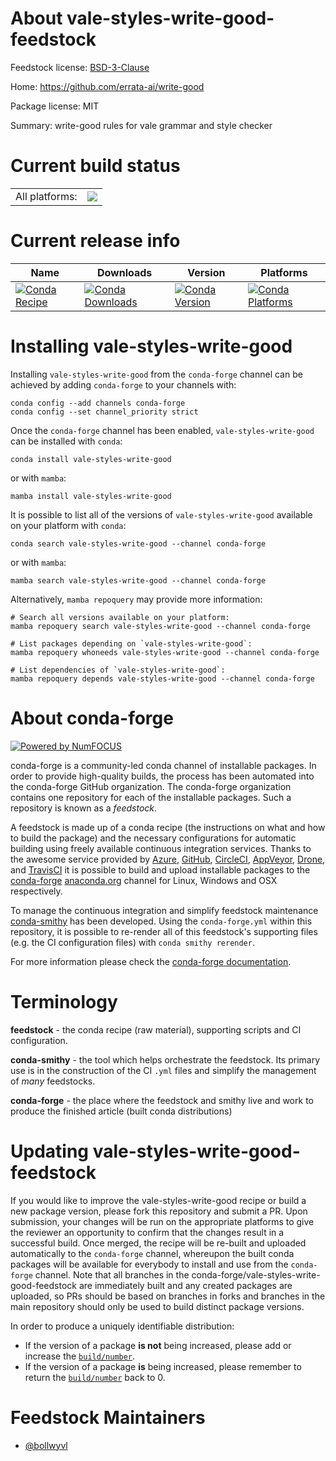 About vale-styles-write-good-feedstock
======================================

Feedstock license: [BSD-3-Clause](https://github.com/conda-forge/vale-styles-write-good-feedstock/blob/main/LICENSE.txt)

Home: https://github.com/errata-ai/write-good

Package license: MIT

Summary: write-good rules for vale grammar and style checker

Current build status
====================


<table><tr><td>All platforms:</td>
    <td>
      <a href="https://dev.azure.com/conda-forge/feedstock-builds/_build/latest?definitionId=22072&branchName=main">
        <img src="https://dev.azure.com/conda-forge/feedstock-builds/_apis/build/status/vale-styles-write-good-feedstock?branchName=main">
      </a>
    </td>
  </tr>
</table>

Current release info
====================

| Name | Downloads | Version | Platforms |
| --- | --- | --- | --- |
| [![Conda Recipe](https://img.shields.io/badge/recipe-vale--styles--write--good-green.svg)](https://anaconda.org/conda-forge/vale-styles-write-good) | [![Conda Downloads](https://img.shields.io/conda/dn/conda-forge/vale-styles-write-good.svg)](https://anaconda.org/conda-forge/vale-styles-write-good) | [![Conda Version](https://img.shields.io/conda/vn/conda-forge/vale-styles-write-good.svg)](https://anaconda.org/conda-forge/vale-styles-write-good) | [![Conda Platforms](https://img.shields.io/conda/pn/conda-forge/vale-styles-write-good.svg)](https://anaconda.org/conda-forge/vale-styles-write-good) |

Installing vale-styles-write-good
=================================

Installing `vale-styles-write-good` from the `conda-forge` channel can be achieved by adding `conda-forge` to your channels with:

```
conda config --add channels conda-forge
conda config --set channel_priority strict
```

Once the `conda-forge` channel has been enabled, `vale-styles-write-good` can be installed with `conda`:

```
conda install vale-styles-write-good
```

or with `mamba`:

```
mamba install vale-styles-write-good
```

It is possible to list all of the versions of `vale-styles-write-good` available on your platform with `conda`:

```
conda search vale-styles-write-good --channel conda-forge
```

or with `mamba`:

```
mamba search vale-styles-write-good --channel conda-forge
```

Alternatively, `mamba repoquery` may provide more information:

```
# Search all versions available on your platform:
mamba repoquery search vale-styles-write-good --channel conda-forge

# List packages depending on `vale-styles-write-good`:
mamba repoquery whoneeds vale-styles-write-good --channel conda-forge

# List dependencies of `vale-styles-write-good`:
mamba repoquery depends vale-styles-write-good --channel conda-forge
```


About conda-forge
=================

[![Powered by
NumFOCUS](https://img.shields.io/badge/powered%20by-NumFOCUS-orange.svg?style=flat&colorA=E1523D&colorB=007D8A)](https://numfocus.org)

conda-forge is a community-led conda channel of installable packages.
In order to provide high-quality builds, the process has been automated into the
conda-forge GitHub organization. The conda-forge organization contains one repository
for each of the installable packages. Such a repository is known as a *feedstock*.

A feedstock is made up of a conda recipe (the instructions on what and how to build
the package) and the necessary configurations for automatic building using freely
available continuous integration services. Thanks to the awesome service provided by
[Azure](https://azure.microsoft.com/en-us/services/devops/), [GitHub](https://github.com/),
[CircleCI](https://circleci.com/), [AppVeyor](https://www.appveyor.com/),
[Drone](https://cloud.drone.io/welcome), and [TravisCI](https://travis-ci.com/)
it is possible to build and upload installable packages to the
[conda-forge](https://anaconda.org/conda-forge) [anaconda.org](https://anaconda.org/)
channel for Linux, Windows and OSX respectively.

To manage the continuous integration and simplify feedstock maintenance
[conda-smithy](https://github.com/conda-forge/conda-smithy) has been developed.
Using the ``conda-forge.yml`` within this repository, it is possible to re-render all of
this feedstock's supporting files (e.g. the CI configuration files) with ``conda smithy rerender``.

For more information please check the [conda-forge documentation](https://conda-forge.org/docs/).

Terminology
===========

**feedstock** - the conda recipe (raw material), supporting scripts and CI configuration.

**conda-smithy** - the tool which helps orchestrate the feedstock.
                   Its primary use is in the construction of the CI ``.yml`` files
                   and simplify the management of *many* feedstocks.

**conda-forge** - the place where the feedstock and smithy live and work to
                  produce the finished article (built conda distributions)


Updating vale-styles-write-good-feedstock
=========================================

If you would like to improve the vale-styles-write-good recipe or build a new
package version, please fork this repository and submit a PR. Upon submission,
your changes will be run on the appropriate platforms to give the reviewer an
opportunity to confirm that the changes result in a successful build. Once
merged, the recipe will be re-built and uploaded automatically to the
`conda-forge` channel, whereupon the built conda packages will be available for
everybody to install and use from the `conda-forge` channel.
Note that all branches in the conda-forge/vale-styles-write-good-feedstock are
immediately built and any created packages are uploaded, so PRs should be based
on branches in forks and branches in the main repository should only be used to
build distinct package versions.

In order to produce a uniquely identifiable distribution:
 * If the version of a package **is not** being increased, please add or increase
   the [``build/number``](https://docs.conda.io/projects/conda-build/en/latest/resources/define-metadata.html#build-number-and-string).
 * If the version of a package **is** being increased, please remember to return
   the [``build/number``](https://docs.conda.io/projects/conda-build/en/latest/resources/define-metadata.html#build-number-and-string)
   back to 0.

Feedstock Maintainers
=====================

* [@bollwyvl](https://github.com/bollwyvl/)


